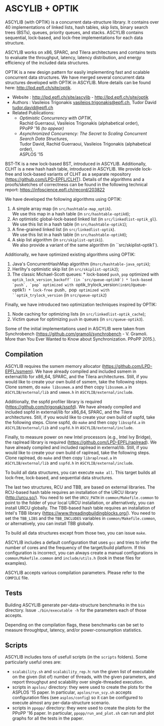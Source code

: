 ASCYLIB + OPTIK
===============

ASCYLIB (with OPTIK) is a concurrent data-structure library. It contains over 40 implementations of linked lists, hash tables, skip lists, binary search trees (BSTs), queues, priority queues, and stacks. ASCYLIB contains sequential, lock-based, and lock-free implementations for each data structure.

ASCYLIB works on x86, SPARC, and Tilera architectures and contains tests to evaluate the throughput, latency, latency distribution, and energy efficiency of the included data structures.

OPTIK is a new design pattern for easily implementing fast and scalable concurrent data structures. We have merged several concurrent data structures developed with OPTIK in ASCYLIB. More details can be found here: http://lpd.epfl.ch/site/optik.

* Website             : http://lpd.epfl.ch/site/ascylib - http://lpd.epfl.ch/site/optik
* Authors             : Vasileios Trigonakis <vasileios.trigonakis@epfl.ch>,
                        Tudor David <tudor.david@epfl.ch> 
* Related Publications:
  * *Optimistic Concurrency with OPTIK*,  
    Rachid Guerraoui, Vasileios Trigonakis (alphabetical order),  
  PPoPP '16 *(to appear)*
  * *Asynchronized Concurrency: The Secret to Scaling Concurrent Search Data Structures*,  
  Tudor David, Rachid Guerraoui, Vasileios Trigonakis (alphabetical order),  
  ASPLOS '15

BST-TK is a new lock-based BST, introduced in ASCYLIB. 
Additionally, CLHT is a new hash hash table, introduced in ASCYLIB. We provide lock-free and lock-based variants of CLHT as a separate repository (https://github.com/LPD-EPFL/CLHT).
Details of the algorithms and a proofs/sketches of correctness can be found in the following technical report: https://infoscience.epfl.ch/record/203822

We have developed the following algorithms using OPTIK:
  1. A simple array map (in `src/hashtable-map_optik`).  
  We use this map in a hash table (in `src/hashtable-optik0`);
  2. An optimistic global-lock-based linked list (in `src/linkedlist-optik_gl`).  
  We use this list in a hash table (in `src/hashtable-optik1`);
  3. A fine-grained linked list (in `src/linkedlist-optik`).  
  We use this list in a hash table (in `src/hashtable-optik0`);
  4. A skip list algorithm (in `src/skiplist-optik1`).   
  We also provide a variant of the same algorithm (in ``src/skiplist-optik1`).

Additionally, we have optimized existing algorithms using OPTIK:
  1. Java's ConcurrentHashMap algorithm (in`src/hashtable-java_optik`);
  2. Herlihy's optimistic skip list (in `src/skiplist-optik2`);
  3. The classic Michael-Scott queues:
    * lock-based `push`, `pop` optimized with ``optik_lock_version_backoff` (in `src/queue-optik0`)
    * lock-based `push`, `pop` optimized with ``optik_trylock_version` (in `src/queue-optik1`)
    * lock-free `push`, `pop` optimized with ``optik_trylock_version` (in `src/queue-optik2`)

Finally, we have introduced two optimization techniques inspired by OPTIK:
  1. Node caching for optimizing lists (in `src/linkedlist-optik_cache`);
  2. Victim queue for optimizing `push` in queues (in `src/queue-optik3`).


Some of the initial implementations used in ASCYLIB were taken from Synchrobench (https://github.com/gramoli/synchrobench -  V. Gramoli. More than You Ever Wanted to Know about Synchronization. PPoPP 2015.). 

Compilation
-----------

ASCYLIB requires the ssmem memory allocator (https://github.com/LPD-EPFL/ssmem).
We have already compiled and included ssmem in external/lib for x86_64, SPARC, and the Tilera architectures.
Still, if you would like to create your own build of ssmem, take the following steps.
Clone ssmem, do `make libssmem.a` and then copy `libssmem.a` in `ASCYLIB/external/lib` and `smmem.h` in `ASCYLIB/external/include`.

Additionally, the sspfd profiler library is required (https://github.com/trigonak/sspfd).
We have already compiled and included sspfd in external/lib for x86_64, SPARC, and the Tilera architectures.
Still, if you would like to create your own build of sspfd, take the following steps.
Clone sspfd, do `make` and then copy `libsspfd.a` in `ASCYLIB/external/lib` and `sspfd.h` in `ASCYLIB/external/include`.

Finally, to measure power on new Intel processors (e.g., Intel Ivy Bridge), the raplread library is required (https://github.com/LPD-EPFL/raplread).
We have already compiled and included raplread in external/lib.
Still, if you would like to create your own build of raplread, take the following steps.
Clone raplread, do `make` and then copy `libraplread.a` in `ASCYLIB/external/lib` and `sspfd.h` in `ASCYLIB/external/include`.

To build all data structures, you can execute `make all`.
This target builds all lock-free, lock-based, and sequential data structures.

The last two structures, RCU and TBB, are based on external libraries. 
The RCU-based hash table requires an installation of the URCU library (http://urcu.so/).
You need to set the `URCU_PATH` in `common/Makefile.common` to point to the folder of your local URCU installation, or alternatively, you can install URCU globally.
The TBB-based hash table requires an installation of Intel's TBB library (https://www.threadingbuildingblocks.org/). You need to set the `TBB_LIBS` and the `TBB_INCLUDES` variables in `common/Makefile.common`, or alternatively, you can install TBB globally.

To build all data structures except from those two, you can issue `make`.

ASCYLIB includes a default configuration that uses `gcc` and tries to infer the number of cores and the frequency of the target/build platform. If this configuration is incorrect, you can always create a manual configurations in `common/Makefile.common` and `include/utils.h` (look in these files for examples).

ASCYLIB accepts various compilation parameters. Please refer to the `COMPILE` file.

Tests
-----

Building ASCYLIB generate per-data-structure benchmarks in the `bin` directory.
Issue `./bin/executable -h` for the parameters each of those accepts.

Depending on the compilation flags, these benchmarks can be set to measure throughtput, latency, and/or power-consumption statistics.

Scripts
-------

ASCYLIB includes tons of usefull scripts (in the `scripts` folders). Some particularly useful ones are:
* `scalability.sh` and `scalability_rep.h`: run the given list of executable on the given (list of) number of threads, with the given parameters, and report throughput and scalability over single-threaded execution.
* scripts in `apslos/` directory: they were used to create the plots for the ASPLOS '15 paper. In particular, `apslos/run_scy.sh` accepts configuration files (see `asplos/config`) so it can be configured to execute almost any per-data-structure scenario.
* scripts in `ppopp/` directory: they were used to create the plots for the PPoPP '16 paper. In particular, `ppopp/run_and_plot.sh` can run and plot graphs for all the tests in the paper.

